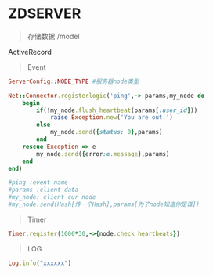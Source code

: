 # ZDSERVER

>存储数据
>/model

ActiveRecord

>Event

```ruby
ServerConfig::NODE_TYPE #服务器node类型

Net::Connector.registerlogic('ping',-> params,my_node do
    begin
        if(!my_node.flush_heartbeat(params[:user_id]))
            raise Exception.new('You are out.')
        else
            my_node.send({status: 0},params)
        end
    rescue Exception => e
        my_node.send({error:e.message},params)
    end
end)

#ping :event name
#params :client data
#my_node: client cur node
#my_node.send(Hash[传一个Hash],params[为了node知道你是谁])
```

> Timer

```ruby
Timer.register(1000*30,->{node.check_heartbeats})
```

> LOG

```ruby
Log.info("xxxxxx")
```
